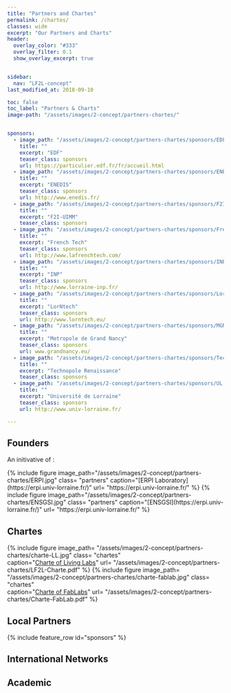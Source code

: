```yaml
---
title: "Partners and Chartes"
permalink: /chartes/
classes: wide
excerpt: "Our Partners and Charts"
header:  
  overlay_color: "#333"
  overlay_filter: 0.1
  show_overlay_excerpt: true 


sidebar:
  nav: "LF2L-concept"
last_modified_at: 2018-09-10

toc: false
toc_label: "Partners & Charts"
image-path: "/assets/images/2-concept/partners-chartes/"


sponsors:
  - image_path: "/assets/images/2-concept/partners-chartes/sponsors/EDF.jpg"    
    title: ""
    excerpt: "EDF"
    teaser_class: sponsors
    url: https://particulier.edf.fr/fr/accueil.html
  - image_path: "/assets/images/2-concept/partners-chartes/sponsors/ENEDIS.jpg"
    title: ""
    excerpt: "ENEDIS"
    teaser_class: sponsors
    url: http://www.enedis.fr/
  - image_path: "/assets/images/2-concept/partners-chartes/sponsors/F2I-UIMM.jpg"
    title: ""
    excerpt: "F2I-UIMM"  
    teaser_class: sponsors  
  - image_path: "/assets/images/2-concept/partners-chartes/sponsors/French-Tech.jpg"
    title: ""
    excerpt: "French Tech" 
    teaser_class: sponsors   
    url: http://www.lafrenchtech.com/
  - image_path: "/assets/images/2-concept/partners-chartes/sponsors/INP.jpg"
    title: ""
    excerpt: "INP"  
    teaser_class: sponsors  
    url: http://www.lorraine-inp.fr/  
  - image_path: "/assets/images/2-concept/partners-chartes/sponsors/LorNtech.jpg"
    title: ""
    excerpt: "LorNtech"  
    teaser_class: sponsors
    url: http://www.lorntech.eu/  
  - image_path: "/assets/images/2-concept/partners-chartes/sponsors/MGN.jpg"
    title: ""
    excerpt: "Metropole de Grand Nancy"  
    teaser_class: sponsors  
    url: www.grandnancy.eu/
  - image_path: "/assets/images/2-concept/partners-chartes/sponsors/Technopole-Renaissance.jpg"
    title: ""
    excerpt: "Technopole Renaissance"  
    teaser_class: sponsors  
  - image_path: "/assets/images/2-concept/partners-chartes/sponsors/UL.jpg"
    title: ""
    excerpt: "Université de Lorraine"  
    teaser_class: sponsors
    url: http://www.univ-lorraine.fr/  

---
```


## Founders

An initivative of :

<div class="flex-center">
{% include figure 
  image_path="/assets/images/2-concept/partners-chartes/ERPI.jpg" 
  class= "partners"  
  caption="[ERPI Laboratory](https://erpi.univ-lorraine.fr/)" 
  url= "https://erpi.univ-lorraine.fr/"
  %}
{% include figure 
  image_path="/assets/images/2-concept/partners-chartes/ENSGSI.jpg" 
  class= "partners"    
  caption="[ENSGSI](https://erpi.univ-lorraine.fr/)" 
  url= "https://erpi.univ-lorraine.fr/"
  %}
</div>

## Chartes


<div class="flex-center">

{% include figure 
  image_path= "/assets/images/2-concept/partners-chartes/charte-LL.jpg"
  class= "chartes"  
  caption="[Charte of Living Labs](/assets/images/2-concept/partners-chartes/LF2L-Charte.pdf)" 
  url= "/assets/images/2-concept/partners-chartes/LF2L-Charte.pdf"
  %}
{% include figure 
  image_path= "/assets/images/2-concept/partners-chartes/charte-fablab.jpg" 
  class= "chartes"    
  caption="[Charte of FabLabs](/assets/images/2-concept/partners-chartes/Charte-FabLab.pdf)" 
  url= "/assets/images/2-concept/partners-chartes/Charte-FabLab.pdf"
  %}
</div>

## Local Partners

 {% include feature_row id="sponsors" %} 

## International Networks


## Academic 



